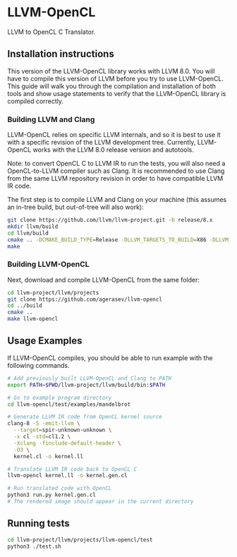 # LLVM-OpenCL

LLVM to OpenCL C Translator.


## Installation instructions

This version of the LLVM-OpenCL library works with LLVM 8.0. You will have to compile this version of LLVM before you try to use LLVM-OpenCL. This guide will walk you through the compilation and installation of both tools and show usage statements to verify that the LLVM-OpenCL library is compiled correctly.

### Building LLVM and Clang

LLVM-OpenCL relies on specific LLVM internals, and so it is best to use it with a specific revision of the LLVM development tree. Currently, LLVM-OpenCL works with the LLVM 8.0 release version and autotools.

Note: to convert OpenCL C to LLVM IR to run the tests, you will also need a OpenCL-to-LLVM compiler such as Clang. It is recommended to use Clang from the same LLVM repository revision in order to have compatible LLVM IR code.

The first step is to compile LLVM and Clang on your machine (this assumes an in-tree build, but out-of-tree will also work):

```bash
git clone https://github.com/llvm/llvm-project.git -b release/8.x
mkdir llvm/build
cd llvm/build
cmake .. -DCMAKE_BUILD_TYPE=Release -DLLVM_TARGETS_TO_BUILD=X86 -DLLVM_ENABLE_PROJECTS=clang
make
```

### Building LLVM-OpenCL

Next, download and compile LLVM-OpenCL from the same folder:

```bash
cd llvm-project/llvm/projects
git clone https://github.com/agerasev/llvm-opencl
cd ../build
cmake ..
make llvm-opencl
```

## Usage Examples

If LLVM-OpenCL compiles, you should be able to run example with the following commands.

```bash
# Add previously built LLVM-OpenCL and Clang to PATH
export PATH=$PWD/llvm-project/llvm/build/bin:$PATH

# Go to example program directory
cd llvm-opencl/test/examples/mandelbrot

# Generate LLVM IR code from OpenCL kernel source
clang-8 -S -emit-llvm \
  --target=spir-unknown-unknown \
  -x cl -std=cl1.2 \
  -Xclang -finclude-default-header \
  -O3 \
  kernel.cl -o kernel.ll

# Translate LLVM IR code back to OpenCL C
llvm-opencl kernel.ll -o kernel.gen.cl

# Run translated code with OpenCL
python3 run.py kernel.gen.cl
# The rendered image should appear in the current directory
```

## Running tests

```bash
cd llvm-project/llvm/projects/llvm-opencl/test
python3 ./test.sh
```
